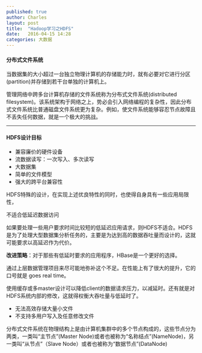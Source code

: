 ```yaml
---
published: true
author: Charles
layout: post
title:  "Hadoop学习之HDFS"
date:   2016-04-15 14:28
categories: 大数据
---
```


#### 分布式文件系统

当数据集的大小超过一台独立物理计算机的存储能力时，就有必要对它进行分区(partition)并存储到若干台单独的计算机上。

管理网络中跨多台计算机存储的文件系统称为分布式文件系统(distributed filesystem)。该系统架构于网络之上，势必会引入网络编程的复杂性，因此分布式文件系统比普通磁盘文件系统更为复杂。例如，使文件系统能够容忍节点故障且不丢失任何数据，就是一个极大的挑战。


----------


#### HDFS设计目标

- 兼容廉价的硬件设备
- 流数据读写：一次写入、多次读写
- 大数据集
- 简单的文件模型
- 强大的跨平台兼容性

HDFS特殊的设计，在实现上述优良特性的同时，也使得自身具有一些应用局限性，

<p class="first">不适合低延迟数据访问</p>

如果要处理一些用户要求时间比较短的低延迟应用请求，则HDFS不适合。HDFS是为了处理大型数据集分析任务的，主要是为达到高的数据吞吐量而设计的，这就可能要求以高延迟作为代价。

**改进策略**：对于那些有低延时要求的应用程序，HBase是一个更好的选择。

通过上层数据管理项目来尽可能地弥补这个不足。在性能上有了很大的提升，它的口号就是 goes real time。

使用缓存或多master设计可以降低client的数据请求压力，以减延时。还有就是对HDFS系统内部的修改，这就得权衡大吞吐量与低延时了。

- 无法高效存储大量小文件
- 不支持多用户写入及任意修改文件


分布式文件系统在物理结构上是由计算机集群中的多个节点构成的，这些节点分为两类，一类叫“主节点”(Master Node)或者也被称为“名称结点”(NameNode)，另一类叫“从节点”（Slave Node）或者也被称为“数据节点”(DataNode)